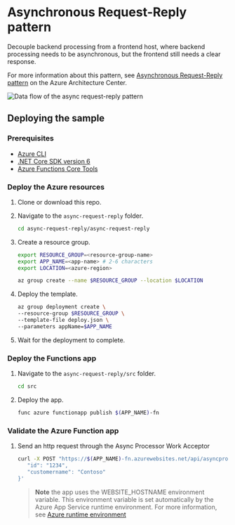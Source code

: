 # Asynchronous Request-Reply pattern

Decouple backend processing from a frontend host, where backend processing needs to be asynchronous, but the frontend still needs a clear response. 

For more information about this pattern, see [Asynchronous Request-Reply pattern](https://docs.microsoft.com/azure/architecture/patterns/async-request-reply) on the Azure Architecture Center.

![Data flow of the async request-reply pattern](https://docs.microsoft.com/en-us/azure/architecture/patterns/_images/async-request-fn.png)

## Deploying the sample

### Prerequisites

- [Azure CLI](https://docs.microsoft.com/cli/azure/install-azure-cli?view=azure-cli-latest)
- [.NET Core SDK version 6](https://dotnet.microsoft.com/en-us/download)
- [Azure Functions Core Tools](https://docs.microsoft.com/azure/azure-functions/functions-run-local#v4)

### Deploy the Azure resources

1. Clone or download this repo.

2. Navigate to the `async-request-reply` folder.

    ```bash
    cd async-request-reply/async-request-reply
    ```

3. Create a resource group.

    ```bash
    export RESOURCE_GROUP=<resource-group-name>
    export APP_NAME=<app-name> # 2-6 characters
    export LOCATION=<azure-region>

    az group create --name $RESOURCE_GROUP --location $LOCATION
    ```

4. Deploy the template.

    ```bash
    az group deployment create \
    --resource-group $RESOURCE_GROUP \
    --template-file deploy.json \
    --parameters appName=$APP_NAME
    ```

5. Wait for the deployment to complete.

### Deploy the Functions app

1. Navigate to the `async-request-reply/src` folder.

    ```bash
    cd src
    ```

2. Deploy the app.

    ```bash
    func azure functionapp publish $(APP_NAME)-fn
    ```

### Validate the Azure Function app

1. Send an http request through the Async Processor Work Acceptor

   ```bash
   curl -X POST "https://$(APP_NAME)-fn.azurewebsites.net/api/asyncprocessingworkacceptor" --header 'Content-Type: application/json' --header 'Accept: application/json' -k -i -d '{
      "id": "1234",
      "customername": "Contoso"
   }'
   ```

   > **Note** the app uses the WEBSITE_HOSTNAME environment variable. This environment variable is set automatically by the Azure App Service runtime environment. For more information, see [Azure runtime environment](https.://github.com/projectkudu/kudu/wiki/Azure-runtime-environment)
